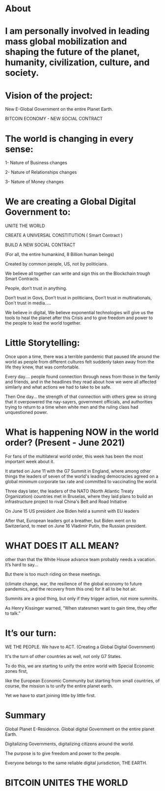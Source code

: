 
# About
# I am personally involved in leading mass global mobilization and shaping the future of the planet, humanity, civilization, culture, and society. 






# Vision of the project: 


New E-Global Government on the entire Planet Earth. 


BITCOIN ECONOMY - NEW SOCIAL CONTRACT


# The world is changing in every sense: 


1- Nature of Business changes

2- Nature of Relationships changes 

3- Nature of Money changes  



# We are creating a Global Digital Government to:  


UNITE THE WORLD 

CREATE A UNIVERSAL CONSTITUTION ( Smart Contract ) 

BUILD A NEW SOCIAL CONTRACT 


(For all, the entire humankind, 8 Billion human beings)   


Created by common people, US, not by politicians.   


We believe all together can write and sign this on the Blockchain trough Smart Contracts. 


People, don’t trust in anything. 

Don’t trust in Govs, Don’t trust in politicians, Don’t trust in multinationals, Don't trust in media.....



We believe in digital, We believe exponential technologies will give us the tools to heal the planet after this Crisis and to give freedom and power to the people to lead the world together.   




# Little Storytelling:  


Once upon a time, there was a terrible pandemic that paused life around the world as people from different cultures felt suddenly taken away from the life they knew, that was comfortable.  

Every day…. people found connection through news from those in the family and friends, and in the headlines they read about how we were all affected similarly and what actions we had to take to be safe.  

Then One day… the strength of that connection with others grew so strong that it overpowered the nay-sayers, government officials, and authorities trying to return to a time when white men and the ruling class had unquestioned power.   




# What is happening NOW in the world order? (Present - June 2021)  


For fans of the multilateral world order, this week has been the most important week about it.  

It started on June 11 with the G7 Summit in England, where among other things the leaders of seven of the world's leading democracies agreed on a global minimum corporate tax rate and committed to vaccinating the world.  

Three days later, the leaders of the NATO (North Atlantic Treaty Organization) countries met in Bruselas, where they laid plans to build an infrastructure project to rival China's Belt and Road Initiative 

On June 15 US president Joe Biden held a summit with EU leaders  

After that, European leaders got a breather, but Biden went on to Switzerland, to meet on June 16 Vladimir Putin, the Russian president.  


# WHAT DOES IT ALL MEAN? 

other than that the White House advance team probably needs a vacation. It’s hard to say...  

But there is too much riding on these meetings. 

(climate change, war, the resilience of the global economy to future pandemics, and the recovery from this one) for it all to be hot air. 

Summits are a good thing, but only if they trigger action, not more summits. 

As Henry Kissinger warned, “When statesmen want to gain time, they offer to talk.”   




# It’s our turn:

WE THE PEOPLE. We have to ACT. (Creating a Global Digital Government) 

It's the turn of other countries as well, not only G7 States.



To do this, we are starting to unify the entire world with Special Economic zones first,

like the European Economic Community but starting from small countries, of course, the mission is to unify the entire planet earth.

Yet we have to start joining little by little first.    



# Summary


Global Planet E-Residence. Global digital Government on the entire planet Earth. 

Digitalizing Governments, digitalizing citizens around the world. 

The purpose is to give freedom and power to the people. 

Everyone belongs to the same reliable digital jurisdiction, THE EARTH.


# BITCOIN UNITES THE WORLD




